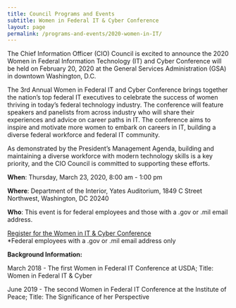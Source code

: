 ```yaml
---
title: Council Programs and Events
subtitle: Women in Federal IT & Cyber Conference
layout: page
permalink: /programs-and-events/2020-women-in-IT/
---
```

The Chief Information Officer (CIO) Council is excited to announce the 2020 Women in Federal Information Technology (IT) and Cyber Conference will be held on February 20, 2020 at the General Services Administration (GSA) in downtown Washington, D.C.  

The 3rd Annual Women in Federal IT and Cyber Conference brings together the nation’s top federal IT executives to celebrate the success of women thriving in today’s federal technology industry. The conference will feature speakers and panelists from across industry who will share their experiences and advice on career paths in IT. The conference aims to inspire and motivate more women to embark on careers in IT, building a diverse federal workforce and federal IT community.

As demonstrated by the President’s Management Agenda, building and maintaining a diverse workforce with modern technology skills is a key priority, and the CIO Council is committed to supporting these efforts.

**When**: Thursday, March 23, 2020, 8:00 am - 1:00 pm

**Where**: Department of the Interior, Yates Auditorium, 1849 C Street Northwest, Washington, DC 20240  

**Who**: This event is for federal employees and those with a .gov or .mil email address. 

<a title="Learn More" class="usa-button usa-button-big usa-button--accent-cool margin-bottom-2" href="https://www.eventbrite.com/e/women-in-it-event-tickets-86717547519">Register for the Women in IT & Cyber Conference</a><br>
*Federal employees with a .gov or .mil email address only

**Background Information:**

March 2018 - The first Women in Federal IT Conference at USDA; Title: Women in Federal IT & Cyber

June 2019 - The second Women in Federal IT Conference at the Institute of Peace; Title: The Significance of her Perspective
